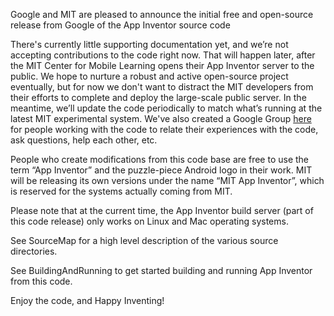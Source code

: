 Google and MIT are pleased to announce the initial free and open-source release from Google of the App Inventor source code

There's currently little supporting documentation yet, and we’re not accepting contributions to the code right now.  That will happen later, after the MIT Center for Mobile Learning opens their App Inventor server to the public.  We hope to nurture a robust and active open-source project eventually, but for now we don't want to distract the MIT developers from their efforts to complete and deploy the large-scale public server.  In the meantime, we’ll update the code periodically to match what’s running at the latest MIT experimental system.  We've also created a Google Group [here](https://groups.google.com/forum/?hl=en#!forum/app-inventor-open-source-dev) for people working with the code to relate their experiences with the code, ask questions, help each other, etc.

People who create modifications from this code base are free to use the term “App Inventor” and the puzzle-piece Android logo in their work.   MIT will be releasing its own versions under the name “MIT App Inventor”, which is reserved for the systems actually coming from MIT.

Please note that at the current time, the App Inventor build server (part of this code release) only works on Linux and Mac operating systems.

See SourceMap for a high level description of the various source directories.

See BuildingAndRunning to get started building and running App Inventor from this code.

Enjoy the code, and Happy Inventing!